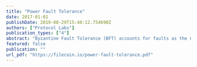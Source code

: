 ```yaml
---
title: "Power Fault Tolerance"
date: 2017-01-01
publishDate: 2019-08-29T15:40:12.754690Z
authors: ["Protocol Labs"]
publication_types: ["4"]
abstract: "Byzantine Fault Tolerance (BFT) accounts for faults as the number of faulty nodes and is thus cumbersome to apply to many modern decentralized systems. We introduce the Power Fault Tolerance (PFT) model, which reframes BFT in terms of participants' influence over the outcome of a protocol, instead of the number of nodes. In PFT, n is the total power, and f is the fraction of power controlled by faulty or adversarial participants. This work: (a) provides a formal definition and properties for PFT; (b) generalizes Byzantine Consensus (BC) protocols of different classes (permissioned, permissionless, and federated) into a single class of Power Consensus (PC); (c) explores new directions for PC protocols, particularly for blockchains, and protocols that can detect and make progress during catastrophic network partitions; Work in Progress. This is a work in progress Technical Report from Protocol Labs. Active research is under way, and new versions of this paper will appear. For comments and suggestions, contact us at research@filecoin.io"
featured: false
publication: ""
url_pdf: "https://filecoin.io/power-fault-tolerance.pdf"
---
```


